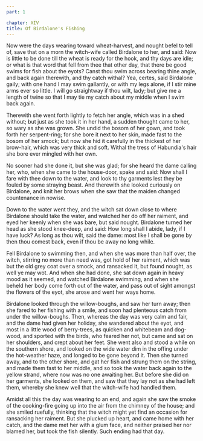 ```yaml
---
part: 1

chapter: XIV
title: Of Birdalone's Fishing
---
```


Now were the days wearing toward wheat-harvest, and nought befel to tell of, save that on a morn the witch-wife called Birdalone to her, and said: Now is little to be done till the wheat is ready for the hook, and thy days are idle; or what is that word that fell from thee that other day, that there be good swims for fish about the eyots? Canst thou swim across bearing thine angle, and back again therewith, and thy catch withal? Yea, certes, said Birdalone gaily; with one hand I may swim gallantly, or with my legs alone, if I stir mine arms ever so little. I will go straightway if thou wilt, lady; but give me a length of twine so that I may tie my catch about my middle when I swim back again.

Therewith she went forth lightly to fetch her angle, which was in a shed without; but just as she took it in her hand, a sudden thought came to her, so wary as she was grown. She undid the bosom of her gown, and took forth her serpent-ring; for she bore it next to her skin, made fast to the bosom of her smock; but now she hid it carefully in the thickest of her brow-hair, which was very thick and soft. Withal the tress of Habundia's hair she bore ever mingled with her own.

No sooner had she done it, but she was glad; for she heard the dame calling her, who, when she came to the house-door, spake and said: Now shall I fare with thee down to the water, and look to thy garments lest they be fouled by some straying beast. And therewith she looked curiously on Birdalone, and knit her brows when she saw that the maiden changed countenance in nowise.

Down to the water went they, and the witch sat down close to where Birdalone should take the water, and watched her do off her raiment, and eyed her keenly when she was bare, but said nought. Birdalone turned her head as she stood knee-deep, and said: How long shall I abide, lady, if I have luck? As long as thou wilt, said the dame: most like I shall be gone by then thou comest back, even if thou be away no long while.

Fell Birdalone to swimming then, and when she was more than half over, the witch, stirring no more than need was, got hold of her raiment, which was but the old grey coat over a smock, and ransacked it, but found nought, as well ye may wot. And when she had done, she sat down again in heavy mood as it seemed, and watched Birdalone swimming, and when she beheld her body come forth out of the water, and pass out of sight amongst the flowers of the eyot, she arose and went her ways home.

Birdalone looked through the willow-boughs, and saw her turn away; then she fared to her fishing with a smile, and soon had plenteous catch from under the willow-boughs. Then, whereas the day was very calm and fair, and the dame had given her holiday, she wandered about the eyot, and most in a little wood of berry-trees, as quicken and whitebeam and dog-wood, and sported with the birds, who feared her not, but came and sat on her shoulders, and crept about her feet. She went also and stood a while on the southern shore, and looked on the wide water dim in the offing under the hot-weather haze, and longed to be gone beyond it. Then she turned away, and to the other shore, and gat her fish and strung them on the string, and made them fast to her middle, and so took the water back again to the yellow strand, where now was no one awaiting her. But before she did on her garments, she looked on them, and saw that they lay not as she had left them, whereby she knew well that the witch-wife had handled them.

Amidst all this the day was wearing to an end, and again she saw the smoke of the cooking-fire going up into the air from the chimney of the house; and she smiled ruefully, thinking that the witch might yet find an occasion for ransacking her raiment. But she plucked up heart, and came home with her catch, and the dame met her with a glum face, and neither praised her nor blamed her, but took the fish silently. Such ending had that day.

